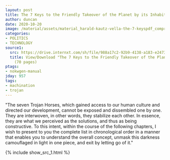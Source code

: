 ```yaml
---
layout: post
title: The 7 Keys to the Friendly Takeover of the Planet by its Inhabitants
author: duncan
date: 2020-10-20
image: /material/assets/material_harald-kautz-vella-the-7-keyspdf_compress.png
categories:
- POLITICS
- TECHNOLOGY
source1:
  src: https://drive.internxt.com/sh/file/988a17c2-92b9-4138-a183-e247355c6b99/1ed05695273c1168ba7406fb8050ea82eff66726d209a5d69cb7985aac5ff778
  title: View/Download "The 7 Keys to the Friendly Takeover of the Planet by its Inhabitants"
    (70 pages)
ptags:
- nokwgen-manual
jday: 957
tags:
- machination
- trojan
---
```


"The seven Trojan Horses, which gained access to our human culture and directed our development, cannot be exposed and dissembled one by one. They are interwoven, in other words, they stabilize each other. In essence, they are what we perceived as the solutions, and thus as being constructive. To this intent, within the course of the following chapters, I wish to present to you the complete list in chronological order in a manner that enables you to understand the overall concept, unmask this darkness camouflaged in light in one piece, and exit by letting go of it."

<!--more-->

{% include show_src_1.html %}

